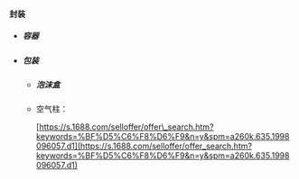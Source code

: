 #### 封装

* ##### 容器
* ##### 包装

  * ##### 泡沫盒
  * 空气柱：

      [https://s.1688.com/selloffer/offer\_search.htm?keywords=%BF%D5%C6%F8%D6%F9&n=y&spm=a260k.635.1998096057.d1](https://s.1688.com/selloffer/offer_search.htm?keywords=%BF%D5%C6%F8%D6%F9&n=y&spm=a260k.635.1998096057.d1)



